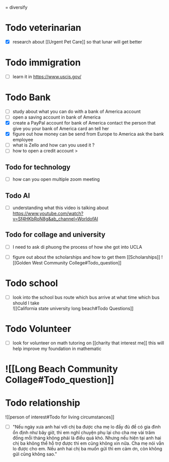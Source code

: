 =
diversify 
# Todo  veterinarian  
- [x] research about [[Urgent Pet Care]] so that lunar will get better  

# Todo  immigration 
- [ ] learn it in https://www.uscis.gov/ 
# Todo  Bank 
- [ ] study about what you can do with a bank of America account 
- [ ] open  a saving account in bank of America 
- [x] create a PayPal account for bank of America 
contact the person that give you your bank of America card an tell her 
- [x] figure out how  money can be send from Europe to America  ask the bank employee 
- [ ] what is Zello and how can you used it  ?
- [ ] how to open a credit  account > 

##  Todo for technology 
- [ ] how can  you open  multiple zoom  meeting 
## Todo  AI  
- [ ] understanding what this video is talking about  https://www.youtube.com/watch?v=Sf4HKbRoN8g&ab_channel=WorldofAI 


## Todo  for collage  and university 
- [ ] I need to ask di phuong the process of how she got into UCLA  
- [ ] figure out about the scholarships and how to get them [[Scholarships]]
![[Golden West Community College#Todo_question]]


# Todo school 
- [ ] look into the school bus  route which bus arrive at what time which bus should I take   
![[California state university long beach#Todo Questions]]



# Todo Volunteer  
- [ ] look for volunteer on math tutoring  on [[charity  that interest me]] this will help  improve my foundation in mathematic 
# ![[Long Beach Community Collage#Todo_question]]


# Todo relationship 
![[person of interest#Todo for living circumstances]]

- [ ] "Nếu ngày xưa anh hai với chị ba được cha mẹ lo đầy đủ để có gia đình ổn định như bây giờ, thì em nghĩ chuyện phụ lại cho cha mẹ vài trăm đồng mỗi tháng không phải là điều quá khó. Nhưng nếu hiện tại anh hai chị ba không thể hỗ trợ được thì em cũng không xin nữa. Cha mẹ nói vẫn lo được cho em. Nếu anh hai chị ba muốn gửi thì em cảm ơn, còn không gửi cũng không sao."
